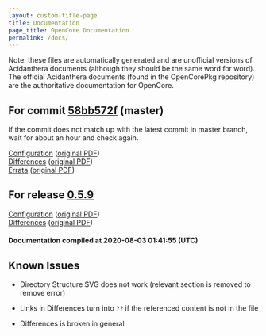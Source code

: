 ```yaml
---
layout: custom-title-page
title: Documentation
page_title: OpenCore Documentation
permalink: /docs/
---
```

Note: these files are automatically generated and are unofficial versions of Acidanthera documents (although they should be the same word for word). The official Acidanthera documents (found in the OpenCorePkg repository) are the authoritative documentation for OpenCore.

## For commit [58bb572f](https://github.com/acidanthera/OpenCorePkg/tree/58bb572f157f7deba665c89d106c2917e9a836fc) (master)

If the commit does not match up with the latest commit in master branch, wait for about an hour and check again.

[Configuration](latest/Configuration.html) ([original PDF](https://github.com/acidanthera/OpenCorePkg/blob/58bb572f157f7deba665c89d106c2917e9a836fc/Docs/Configuration.pdf))
<br>
[Differences](latest/Differences.html) ([original PDF](https://github.com/acidanthera/OpenCorePkg/blob/58bb572f157f7deba665c89d106c2917e9a836fc/Docs/Differences/Differences.pdf))
<br>
[Errata](latest/Errata.html) ([original PDF](https://github.com/acidanthera/OpenCorePkg/blob/58bb572f157f7deba665c89d106c2917e9a836fc/Docs/Errata/Errata.pdf))

## For release [0.5.9](https://github.com/acidanthera/OpenCorePkg/tree/0.5.9)

[Configuration](release/Configuration.html) ([original PDF](https://github.com/acidanthera/OpenCorePkg/blob/0.5.9/Docs/Configuration.pdf))
<br>
[Differences](release/Differences.html) ([original PDF](https://github.com/acidanthera/OpenCorePkg/blob/0.5.9/Docs/Differences/Differences.pdf))

#### Documentation compiled at 2020-08-03 01:41:55 (UTC)

## Known Issues

* Directory Structure SVG does not work (relevant section is removed to remove error)

* Links in Differences turn into `??` if the referenced content is not in the file

* Differences is broken in general
